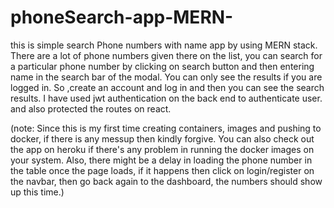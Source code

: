 # phoneSearch-app-MERN-
 this is simple search Phone numbers with name app by using MERN stack. There are a lot of phone numbers given there on the list, you can search for a particular phone number by clicking on search button and then entering name in the search bar of the modal. You can only see the results if you are logged in. So ,create an account and log in and then you can see the search results. I have used jwt authentication on the back end to authenticate user. and also protected the routes on react.




(note: Since this is my first time creating containers, images and pushing to docker, if there is any messup then kindly forgive. You can also check out the app on heroku if there's any problem in running the docker images on your system. Also, there might be a delay in loading the phone number in the table once the page loads, if it happens then click on login/register on the navbar, then go back again to the dashboard, the numbers should show up this time.)
